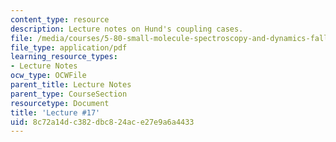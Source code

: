 ```yaml
---
content_type: resource
description: Lecture notes on Hund's coupling cases.
file: /media/courses/5-80-small-molecule-spectroscopy-and-dynamics-fall-2008/8c72a14dc382dbc824ace27e9a6a4433_17_580ln_fa08.pdf
file_type: application/pdf
learning_resource_types:
- Lecture Notes
ocw_type: OCWFile
parent_title: Lecture Notes
parent_type: CourseSection
resourcetype: Document
title: 'Lecture #17'
uid: 8c72a14d-c382-dbc8-24ac-e27e9a6a4433
---
```

